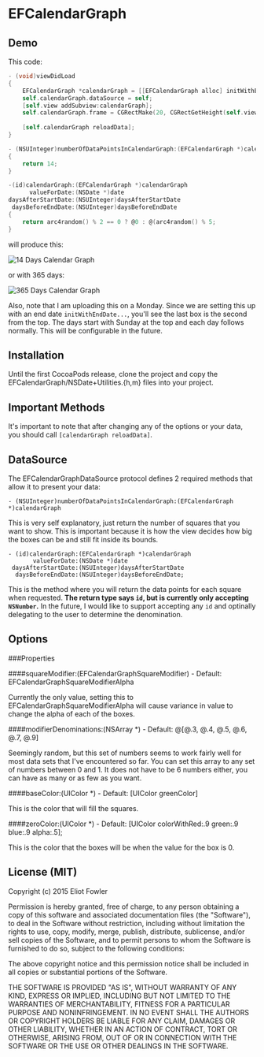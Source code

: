 EFCalendarGraph
===============

Demo
----

This code:

~~~objectivec    
- (void)viewDidLoad
{
	EFCalendarGraph *calendarGraph = [[EFCalendarGraph alloc] initWithEndDate:[NSDate new]];
	self.calendarGraph.dataSource = self;
	[self.view addSubview:calendarGraph];
	self.calendarGraph.frame = CGRectMake(20, CGRectGetHeight(self.view.bounds)/2 - 60, CGRectGetWidth(self.view.bounds) - 40, 120);
	
	[self.calendarGraph reloadData];
}

- (NSUInteger)numberOfDataPointsInCalendarGraph:(EFCalendarGraph *)calendarGraph
{
    return 14;
}

-(id)calendarGraph:(EFCalendarGraph *)calendarGraph
      valueForDate:(NSDate *)date
daysAfterStartDate:(NSUInteger)daysAfterStartDate
 daysBeforeEndDate:(NSUInteger)daysBeforeEndDate
{
    return arc4random() % 2 == 0 ? @0 : @(arc4random() % 5;
}

~~~

will produce this:

![14 Days Calendar Graph](https://github.com/eliotfowler/EFCalendarGraph/blob/master/Images/14Days.png)

or with 365 days:

![365 Days Calendar Graph](https://github.com/eliotfowler/EFCalendarGraph/blob/master/Images/365Days.png)

Also, note that I am uploading this on a Monday. Since we are setting this up with an end date `initWithEndDate...`, you'll see the last box is the second from the top. The days start with Sunday at the top and each day follows normally. This will be configurable in the future.

Installation
------------

Until the first CocoaPods release, clone the project and copy the EFCalendarGraph/NSDate+Utilities.{h,m} files into your project.

Important Methods
-----------------

It's important to note that after changing any of the options or your data, you should call `[calendarGraph reloadData]`.

DataSource
----------

The EFCalendarGraphDataSource protocol defines 2 required methods that allow it to present your data:

`- (NSUInteger)numberOfDataPointsInCalendarGraph:(EFCalendarGraph *)calendarGraph`

This is very self explanatory, just return the number of squares that you want to show. This is important because it is how the view decides how big the boxes can be and still fit inside its bounds.

```
- (id)calendarGraph:(EFCalendarGraph *)calendarGraph
       valueForDate:(NSDate *)date
 daysAfterStartDate:(NSUInteger)daysAfterStartDate
  daysBeforeEndDate:(NSUInteger)daysBeforeEndDate;
```

This is the method where you will return the data points for each square when requested. **The return type says `id`, but is currently only accepting `NSNumber`.** In the future, I would like to support accepting any `id` and optinally delegating to the user to determine the denomination.

Options
-------

###Properties

####squareModifier:(EFCalendarGraphSquareModifier) - Default: EFCalendarGraphSquareModifierAlpha

Currently the only value, setting this to EFCalendarGraphSquareModifierAlpha will cause variance in value to change the alpha of each of the boxes.

####modifierDenominations:(NSArray *) - Default: @[@.3, @.4, @.5, @.6, @.7, @.9]

Seemingly random, but this set of numbers seems to work fairly well for most data sets that I've encountered so far. You can set this array to any set of numbers between 0 and 1. It does not have to be 6 numbers either, you can have as many or as few as you want.

####baseColor:(UIColor *) - Default: [UIColor greenColor]

This is the color that will fill the squares.

####zeroColor:(UIColor *) - Default: [UIColor colorWithRed:.9 green:.9 blue:.9 alpha:.5];

This is the color that the boxes will be when the value for the box is 0.

License (MIT)
-------------

Copyright (c) 2015 Eliot Fowler

Permission is hereby granted, free of charge, to any person obtaining a copy of this software and associated documentation files (the "Software"), to deal in the Software without restriction, including without limitation the rights to use, copy, modify, merge, publish, distribute, sublicense, and/or sell copies of the Software, and to permit persons to whom the Software is furnished to do so, subject to the following conditions:

The above copyright notice and this permission notice shall be included in all copies or substantial portions of the Software.

THE SOFTWARE IS PROVIDED "AS IS", WITHOUT WARRANTY OF ANY KIND, EXPRESS OR IMPLIED, INCLUDING BUT NOT LIMITED TO THE WARRANTIES OF MERCHANTABILITY, FITNESS FOR A PARTICULAR PURPOSE AND NONINFRINGEMENT. IN NO EVENT SHALL THE AUTHORS OR COPYRIGHT HOLDERS BE LIABLE FOR ANY CLAIM, DAMAGES OR OTHER LIABILITY, WHETHER IN AN ACTION OF CONTRACT, TORT OR OTHERWISE, ARISING FROM, OUT OF OR IN CONNECTION WITH THE SOFTWARE OR THE USE OR OTHER DEALINGS IN THE SOFTWARE.